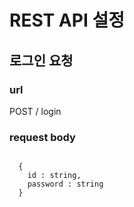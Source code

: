 # REST API 설정

## 로그인 요청
### url
  POST / login
### request body
<code>
  {
    id : string,
    password : string
  }
</code>
